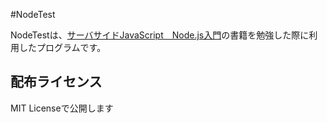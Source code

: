 #NodeTest

NodeTestは、[サーバサイドJavaScript　Node.js入門](https://www.amazon.co.jp/dp/B00IOGV3XU/)の書籍を勉強した際に利用したプログラムです。

## 配布ライセンス

MIT Licenseで公開します